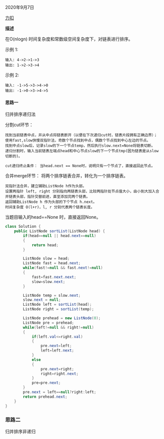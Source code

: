2020年9月7日

[力扣](https://leetcode-cn.com/problems/sort-list)

**描述**

在O(nlogn) 时间复杂度和常数级空间复杂度下，对链表进行排序。

示例 1:
```
输入: 4->2->1->3
输出: 1->2->3->4
```
示例 2:
```
输入: -1->5->3->4->0
输出: -1->0->3->4->5
```

#### 思路一

归并排序递归法

分割cut环节： 
```
找到当前链表中点，并从中点将链表断开（以便在下次递归cut时，链表片段拥有正确边界）；
使用fast,slow快慢双指针法，奇数个节点找到中点，偶数个节点找到中心左边的节点。
找到中点slow后，记录slow的下一个节点temp，然后执行slow.next=None将链表切断。
递归分割时，输入当前链表左端点head和中心节点slow的下一个节点tmp(因为链表是从slow切断的)。

cut递归终止条件： 当head.next == None时，说明只有一个节点了，直接返回此节点。
```
合并merge环节： 将两个排序链表合并，转化为一个排序链表。
```
双指针法合并，建立辅助ListNode h作为头部。
设置两指针 left, right 分别指向两链表头部，比较两指针处节点值大小，由小到大加入合并链表头部，指针交替前进，直至添加完两个链表。
返回辅助ListNode h 作为头部的下个节点 h.next。
时间复杂度 O(l+r)，l, r 分别代表两个链表长度。
```
当题目输入的head==None 时，直接返回None。

```java
class Solution {
    public ListNode sortList(ListNode head) {
        if(head==null || head.next==null)
        {
            return head;
        }

        ListNode slow = head;
        ListNode fast = head.next;
        while(fast!=null && fast.next!=null)
        {
            fast=fast.next.next;
            slow=slow.next;
        }

        ListNode temp = slow.next;
        slow.next = null;
        ListNode left = sortList(head);
        ListNode right = sortList(temp);

        ListNode prehead = new ListNode(0);
        ListNode pre = prehead;
        while(left!=null && right!=null)
        {
            if(left.val<=right.val)
            {
                pre.next=left;
                left=left.next;
            }
            else
            {
                pre.next=right;
                right=right.next;
            }
            pre=pre.next;
        }
        pre.next = left==null?right:left;
        return prehead.next;
    }
}
```
### 思路二

归并排序非递归

